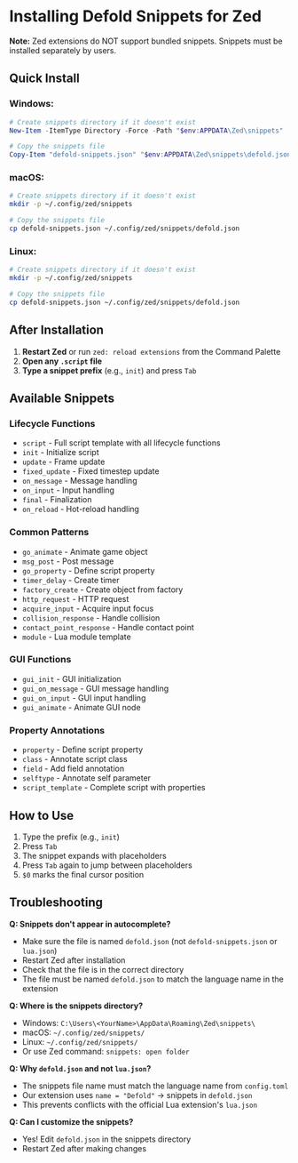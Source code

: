 # Installing Defold Snippets for Zed

**Note:** Zed extensions do NOT support bundled snippets. Snippets must be installed separately by users.

## Quick Install

### Windows:
```powershell
# Create snippets directory if it doesn't exist
New-Item -ItemType Directory -Force -Path "$env:APPDATA\Zed\snippets"

# Copy the snippets file
Copy-Item "defold-snippets.json" "$env:APPDATA\Zed\snippets\defold.json"
```

### macOS:
```bash
# Create snippets directory if it doesn't exist
mkdir -p ~/.config/zed/snippets

# Copy the snippets file
cp defold-snippets.json ~/.config/zed/snippets/defold.json
```

### Linux:
```bash
# Create snippets directory if it doesn't exist
mkdir -p ~/.config/zed/snippets

# Copy the snippets file
cp defold-snippets.json ~/.config/zed/snippets/defold.json
```

## After Installation

1. **Restart Zed** or run `zed: reload extensions` from the Command Palette
2. **Open any `.script` file**
3. **Type a snippet prefix** (e.g., `init`) and press `Tab`

## Available Snippets

### Lifecycle Functions
- `script` - Full script template with all lifecycle functions
- `init` - Initialize script
- `update` - Frame update
- `fixed_update` - Fixed timestep update
- `on_message` - Message handling
- `on_input` - Input handling
- `final` - Finalization
- `on_reload` - Hot-reload handling

### Common Patterns
- `go_animate` - Animate game object
- `msg_post` - Post message
- `go_property` - Define script property
- `timer_delay` - Create timer
- `factory_create` - Create object from factory
- `http_request` - HTTP request
- `acquire_input` - Acquire input focus
- `collision_response` - Handle collision
- `contact_point_response` - Handle contact point
- `module` - Lua module template

### GUI Functions
- `gui_init` - GUI initialization
- `gui_on_message` - GUI message handling
- `gui_on_input` - GUI input handling
- `gui_animate` - Animate GUI node

### Property Annotations
- `property` - Define script property
- `class` - Annotate script class
- `field` - Add field annotation
- `selftype` - Annotate self parameter
- `script_template` - Complete script with properties

## How to Use

1. Type the prefix (e.g., `init`)
2. Press `Tab`
3. The snippet expands with placeholders
4. Press `Tab` again to jump between placeholders
5. `$0` marks the final cursor position

## Troubleshooting

**Q: Snippets don't appear in autocomplete?**
- Make sure the file is named `defold.json` (not `defold-snippets.json` or `lua.json`)
- Restart Zed after installation
- Check that the file is in the correct directory
- The file must be named `defold.json` to match the language name in the extension

**Q: Where is the snippets directory?**
- Windows: `C:\Users\<YourName>\AppData\Roaming\Zed\snippets\`
- macOS: `~/.config/zed/snippets/`
- Linux: `~/.config/zed/snippets/`
- Or use Zed command: `snippets: open folder`

**Q: Why `defold.json` and not `lua.json`?**
- The snippets file name must match the language name from `config.toml`
- Our extension uses `name = "Defold"` → snippets in `defold.json`
- This prevents conflicts with the official Lua extension's `lua.json`

**Q: Can I customize the snippets?**
- Yes! Edit `defold.json` in the snippets directory
- Restart Zed after making changes

